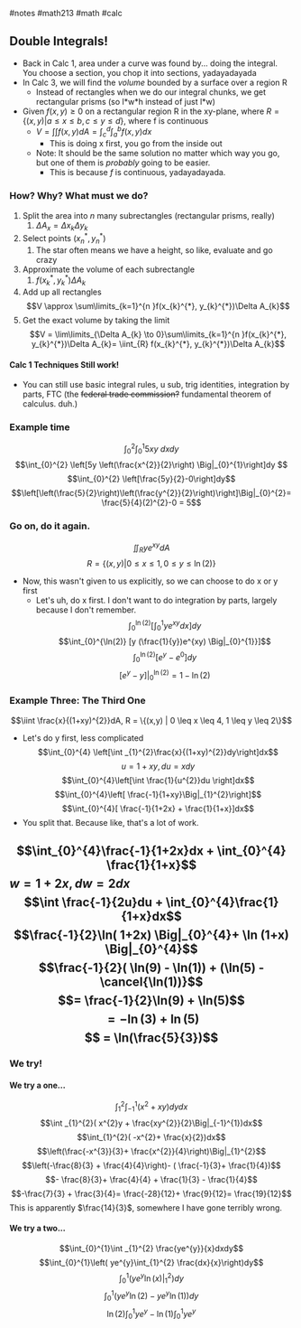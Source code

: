 #notes #math213 #math #calc


## Double Integrals!
- Back in Calc 1, area under a curve was found by... doing the integral. You choose a section, you chop it into sections, yadayadayada
- In Calc 3, we will find the *volume* bounded by a surface over a region R
	- Instead of rectangles when we do our integral chunks, we get rectangular prisms (so l\*w\*h instead of just l\*w) 
- Given $f(x,y) \geq 0$ on a rectangular region R in the xy-plane, where $R = \{(x,y) | a \leq x \leq b, c \leq y \leq d\}$, where f is continuous
	- $V = \int \int f(x,y) dA= \int_{c}^{d}\int_{a}^{b}f(x,y)dx$
		- This is doing x first, you go from the inside out
	- Note: It should be the same solution no matter which way you go, but one of them is *probably* going to be easier.
		- This is because $f$ is continuous, yadayadayada.

### How? Why? What must we do?
1. Split the area into $n$ many subrectangles (rectangular prisms, really)
	1. $\Delta A_{x}=\Delta x_{k}\Delta y_{k}$
2. Select points ($x_{n}^{*},y_{n}^{*}$) 
	1. The star often means we have a height, so like, evaluate and go crazy
3. Approximate the volume of each subrectangle
	1. $f(x_{k}^{*}, y_{k}^{*})\Delta A_{k}$ 
4. Add up all rectangles
	$$V \approx \sum\limits_{k=1}^{n }f(x_{k}^{*}, y_{k}^{*})\Delta A_{k}$$
5. Get the exact volume by taking the limit
$$V = \lim\limits_{\Delta A_{k} \to 0}\sum\limits_{k=1}^{n }f(x_{k}^{*}, y_{k}^{*})\Delta A_{k}= \iint_{R} f(x_{k}^{*}, y_{k}^{*})\Delta A_{k}$$
#### Calc 1 Techniques Still work!
- You can still use basic integral rules, u sub, trig identities, integration by parts, FTC (the ~~federal trade commission?~~ fundamental theorem of calculus. duh.)

### Example time
$$\int_{0}^{2}\int_{0}^{1}5xy \ dxdy$$
$$\int_{0}^{2} \left[5y \left(\frac{x^{2}}{2}\right) \Big|_{0}^{1}\right]dy $$
$$\int_{0}^{2} \left[\frac{5y}{2}-0\right]dy$$
$$\left[\left(\frac{5}{2}\right)\left(\frac{y^{2}}{2}\right)\right]\Big|_{0}^{2}= \frac{5}{4}(2)^{2}-0 = 5$$
### Go on, do it again.
$$\iint_{R} ye^{xy}dA$$
$$R = \{(x,y) | 0 \leq x \leq 1, 0 \leq y \leq \ln(2)\}$$
- Now, this wasn't given to us explicitly, so we can choose to do x or y first
	- Let's uh, do x first. I don't want to do integration by parts, largely because I don't remember.
$$\int_{0}^{\ln(2)} \left[\int _{0}^{1}ye^{xy}dx\right]dy$$
$$\int_{0}^{\ln(2)} [y (\frac{1}{y})e^{xy) \Big|_{0}^{1}}]$$
$$\int_{0}^{\ln(2) }[e^{y}- e^{0}] dy$$
$$[e^{y}- y] \Big|_{0}^{\ln(2)}= 1-\ln(2)$$
### Example Three: The Third One
$$\iint \frac{x}{(1+xy)^{2}}dA, R = \{(x,y) | 0 \leq x \leq 4, 1 \leq y \leq 2\}$$
- Let's do y first, less complicated
$$\int_{0}^{4} \left[\int _{1}^{2}\frac{x}{(1+xy)^{2}}dy\right]dx$$
$$u = 1+xy, du = xdy$$
$$\int_{0}^{4}\left[\int \frac{1}{u^{2}}du \right]dx$$
$$\int_{0}^{4}\left[ \frac{-1}{1+xy}\Big|_{1}^{2}\right]$$
$$\int_{0}^{4}[ \frac{-1}{1+2x} + \frac{1}{1+x}]dx$$
- You split that. Because like, that's a lot of work.

$$\int_{0}^{4}\frac{-1}{1+2x}dx + \int_{0}^{4} \frac{1}{1+x}$$
$w=1 + 2x, dw = 2dx$
$$\int \frac{-1}{2u}du + \int_{0}^{4}\frac{1}{1+x}dx$$
$$\frac{-1}{2}\ln( 1+2x) \Big|_{0}^{4}+ \ln (1+x) \Big|_{0}^{4}$$
$$\frac{-1}{2}( \ln(9) - \ln(1)) + (\ln(5) - \cancel{\ln(1))}$$
$$= \frac{-1}{2}\ln(9) + \ln(5)$$
$$= -\ln(3) + \ln(5)$$
$$ = \ln(\frac{5}{3})$$
---

### We try!
#### We try a one...
$$\int_{1}^{2}\int_{-1}^{1}(x^{2}+xy) dydx$$
$$\int _{1}^{2}( x^{2}y + \frac{xy^{2}}{2}\Big|_{-1}^{1})dx$$
$$\int_{1}^{2}( -x^{2}+ \frac{x}{2})dx$$
$$\left(\frac{-x^{3}}{3}+ \frac{x^{2}}{4}\right)\Big|_{1}^{2}$$
$$\left(-\frac{8}{3} + \frac{4}{4}\right)- ( \frac{-1}{3}+ \frac{1}{4})$$
$$- \frac{8}{3}+ \frac{4}{4} + \frac{1}{3} - \frac{1}{4}$$
$$-\frac{7}{3}  + \frac{3}{4}= \frac{-28}{12}+ \frac{9}{12}= \frac{19}{12}$$
This is apparently $\frac{14}{3}$, somewhere I have gone terribly wrong.

#### We try a two...
$$\int_{0}^{1}\int _{1}^{2} \frac{ye^{y}}{x}dxdy$$
$$\int_{0}^{1}\left( ye^{y}\int_{1}^{2} \frac{dx}{x}\right)dy$$
$$\int_{0}^{1} (ye^{y}\ln(x) \Big|_{1}^{2}) dy$$
$$\int_{0}^{1}(ye^{y}\ln(2) - ye^{y}\ln(1)) dy$$
$$\ln(2)\int_{0}^{1}ye^{y}- \ln(1)\int_{0}^{1}ye^{y}$$
